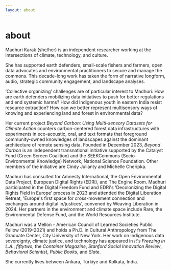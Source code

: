 ```yaml
---
layout: about 
---
```


# about 
Madhuri Karak (she/her) is an independent researcher working at the intersections of climate, technology, and culture.

She has supported earth defenders, small-scale fishers and farmers, open data advocates and environmental practitioners to secure and manage the commons. This decade-long work has taken the form of narrative longform, audio, strategic community engagement, and landscape analyses.

‘Collective organizing’ challenges are of particular interest to Madhuri: How are earth defenders mobilizing data initiatives to push for better regulations and end systemic harms? How did Indigenous youth in eastern India resist resource extraction? How can we better represent multisensory ways of knowing and experiencing land and forest in environmental data? 

Her current project _Beyond Carbon: Using Multi-sensory Datasets for Climate Action_ counters carbon-centered forest data infrastructures with experiments in eco-acoustic, oral, and text formats that  foreground community-owned knowledges of landscapes against the dominant architecture of remote sensing data. Founded in December 2023, _Beyond Carbon_ is an independent transnational initiative supported by the Catalyst Fund (Green Screen Coalition) and the SEEKCommons (Socio-Environmental Knowledge) Network, National Science Foundation. Other members of the initiative are Cindy Julianty and Michelle Cheripka.

Madhuri has consulted for Amnesty International, the Open Environmental Data Project, European Digital Rights (EDRi), and The Engine Room. Madhuri participated in the Digital Freedom Fund and EDRi's 'Decolonizing the Digital Rights Field in Europe’ process in 2023 and attended the Digital Liberation Retreat, 'Europe's first space for cross-movement connection and exchanges around digital in/justices', convened by Weaving Liberation in 2024. Her partners in the environment and climate space include Rare, the Environmental Defense Fund, and the World Resources Institute. 

Madhuri was a Mellon - American Council of Learned Societies Public Fellow (2019-2021) and holds a Ph.D. in Cultural Anthropology from The Graduate Center, City University of New York. Her work on Indigenous data sovereignty, climate justice, and technology has appeared in _It's Freezing in L.A._, _fiftytwo_, the _Container Magazine_, _Stanford Social Innovation Review_, _Behavioral Scientist_, _Public Books_, and _Slate_.

She currently lives between Ankara, Türkiye and Kolkata, India. 
